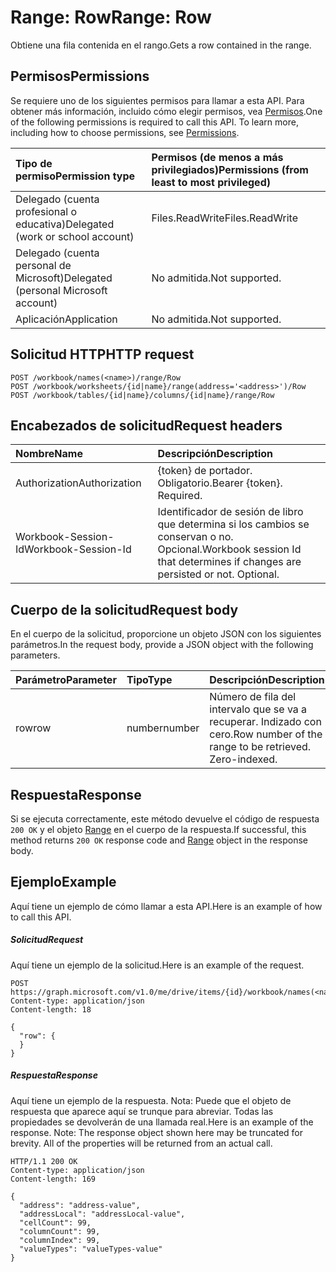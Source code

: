 # <a name="range-row"></a><span data-ttu-id="52377-101">Range: Row</span><span class="sxs-lookup"><span data-stu-id="52377-101">Range: Row</span></span>

<span data-ttu-id="52377-102">Obtiene una fila contenida en el rango.</span><span class="sxs-lookup"><span data-stu-id="52377-102">Gets a row contained in the range.</span></span>
## <a name="permissions"></a><span data-ttu-id="52377-103">Permisos</span><span class="sxs-lookup"><span data-stu-id="52377-103">Permissions</span></span>
<span data-ttu-id="52377-p101">Se requiere uno de los siguientes permisos para llamar a esta API. Para obtener más información, incluido cómo elegir permisos, vea [Permisos](../../../concepts/permissions_reference.md).</span><span class="sxs-lookup"><span data-stu-id="52377-p101">One of the following permissions is required to call this API. To learn more, including how to choose permissions, see [Permissions](../../../concepts/permissions_reference.md).</span></span>

|<span data-ttu-id="52377-106">Tipo de permiso</span><span class="sxs-lookup"><span data-stu-id="52377-106">Permission type</span></span>      | <span data-ttu-id="52377-107">Permisos (de menos a más privilegiados)</span><span class="sxs-lookup"><span data-stu-id="52377-107">Permissions (from least to most privileged)</span></span>              |
|:--------------------|:---------------------------------------------------------|
|<span data-ttu-id="52377-108">Delegado (cuenta profesional o educativa)</span><span class="sxs-lookup"><span data-stu-id="52377-108">Delegated (work or school account)</span></span> | <span data-ttu-id="52377-109">Files.ReadWrite</span><span class="sxs-lookup"><span data-stu-id="52377-109">Files.ReadWrite</span></span>    |
|<span data-ttu-id="52377-110">Delegado (cuenta personal de Microsoft)</span><span class="sxs-lookup"><span data-stu-id="52377-110">Delegated (personal Microsoft account)</span></span> | <span data-ttu-id="52377-111">No admitida.</span><span class="sxs-lookup"><span data-stu-id="52377-111">Not supported.</span></span>    |
|<span data-ttu-id="52377-112">Aplicación</span><span class="sxs-lookup"><span data-stu-id="52377-112">Application</span></span> | <span data-ttu-id="52377-113">No admitida.</span><span class="sxs-lookup"><span data-stu-id="52377-113">Not supported.</span></span> |

## <a name="http-request"></a><span data-ttu-id="52377-114">Solicitud HTTP</span><span class="sxs-lookup"><span data-stu-id="52377-114">HTTP request</span></span>
<!-- { "blockType": "ignored" } -->
```http
POST /workbook/names(<name>)/range/Row
POST /workbook/worksheets/{id|name}/range(address='<address>')/Row
POST /workbook/tables/{id|name}/columns/{id|name}/range/Row

```
## <a name="request-headers"></a><span data-ttu-id="52377-115">Encabezados de solicitud</span><span class="sxs-lookup"><span data-stu-id="52377-115">Request headers</span></span>
| <span data-ttu-id="52377-116">Nombre</span><span class="sxs-lookup"><span data-stu-id="52377-116">Name</span></span>       | <span data-ttu-id="52377-117">Descripción</span><span class="sxs-lookup"><span data-stu-id="52377-117">Description</span></span>|
|:---------------|:----------|
| <span data-ttu-id="52377-118">Authorization</span><span class="sxs-lookup"><span data-stu-id="52377-118">Authorization</span></span>  | <span data-ttu-id="52377-p102">{token} de portador. Obligatorio.</span><span class="sxs-lookup"><span data-stu-id="52377-p102">Bearer {token}. Required.</span></span> |
| <span data-ttu-id="52377-121">Workbook-Session-Id</span><span class="sxs-lookup"><span data-stu-id="52377-121">Workbook-Session-Id</span></span>  | <span data-ttu-id="52377-p103">Identificador de sesión de libro que determina si los cambios se conservan o no. Opcional.</span><span class="sxs-lookup"><span data-stu-id="52377-p103">Workbook session Id that determines if changes are persisted or not. Optional.</span></span>|

## <a name="request-body"></a><span data-ttu-id="52377-124">Cuerpo de la solicitud</span><span class="sxs-lookup"><span data-stu-id="52377-124">Request body</span></span>
<span data-ttu-id="52377-125">En el cuerpo de la solicitud, proporcione un objeto JSON con los siguientes parámetros.</span><span class="sxs-lookup"><span data-stu-id="52377-125">In the request body, provide a JSON object with the following parameters.</span></span>

| <span data-ttu-id="52377-126">Parámetro</span><span class="sxs-lookup"><span data-stu-id="52377-126">Parameter</span></span>    | <span data-ttu-id="52377-127">Tipo</span><span class="sxs-lookup"><span data-stu-id="52377-127">Type</span></span>   |<span data-ttu-id="52377-128">Descripción</span><span class="sxs-lookup"><span data-stu-id="52377-128">Description</span></span>|
|:---------------|:--------|:----------|
|<span data-ttu-id="52377-129">row</span><span class="sxs-lookup"><span data-stu-id="52377-129">row</span></span>|<span data-ttu-id="52377-130">number</span><span class="sxs-lookup"><span data-stu-id="52377-130">number</span></span>|<span data-ttu-id="52377-p104">Número de fila del intervalo que se va a recuperar. Indizado con cero.</span><span class="sxs-lookup"><span data-stu-id="52377-p104">Row number of the range to be retrieved. Zero-indexed.</span></span>|

## <a name="response"></a><span data-ttu-id="52377-133">Respuesta</span><span class="sxs-lookup"><span data-stu-id="52377-133">Response</span></span>

<span data-ttu-id="52377-134">Si se ejecuta correctamente, este método devuelve el código de respuesta `200 OK` y el objeto [Range](../resources/range.md) en el cuerpo de la respuesta.</span><span class="sxs-lookup"><span data-stu-id="52377-134">If successful, this method returns `200 OK` response code and [Range](../resources/range.md) object in the response body.</span></span>

## <a name="example"></a><span data-ttu-id="52377-135">Ejemplo</span><span class="sxs-lookup"><span data-stu-id="52377-135">Example</span></span>
<span data-ttu-id="52377-136">Aquí tiene un ejemplo de cómo llamar a esta API.</span><span class="sxs-lookup"><span data-stu-id="52377-136">Here is an example of how to call this API.</span></span>
##### <a name="request"></a><span data-ttu-id="52377-137">Solicitud</span><span class="sxs-lookup"><span data-stu-id="52377-137">Request</span></span>
<span data-ttu-id="52377-138">Aquí tiene un ejemplo de la solicitud.</span><span class="sxs-lookup"><span data-stu-id="52377-138">Here is an example of the request.</span></span>
<!-- {
  "blockType": "request",
  "name": "range_row"
}-->
```http
POST https://graph.microsoft.com/v1.0/me/drive/items/{id}/workbook/names(<name>)/range/Row
Content-type: application/json
Content-length: 18

{
  "row": {
  }
}
```

##### <a name="response"></a><span data-ttu-id="52377-139">Respuesta</span><span class="sxs-lookup"><span data-stu-id="52377-139">Response</span></span>
<span data-ttu-id="52377-p105">Aquí tiene un ejemplo de la respuesta. Nota: Puede que el objeto de respuesta que aparece aquí se trunque para abreviar. Todas las propiedades se devolverán de una llamada real.</span><span class="sxs-lookup"><span data-stu-id="52377-p105">Here is an example of the response. Note: The response object shown here may be truncated for brevity. All of the properties will be returned from an actual call.</span></span>
<!-- {
  "blockType": "response",
  "truncated": true,
  "@odata.type": "microsoft.graph.range"
} -->
```http
HTTP/1.1 200 OK
Content-type: application/json
Content-length: 169

{
  "address": "address-value",
  "addressLocal": "addressLocal-value",
  "cellCount": 99,
  "columnCount": 99,
  "columnIndex": 99,
  "valueTypes": "valueTypes-value"
}
```

<!-- uuid: 8fcb5dbc-d5aa-4681-8e31-b001d5168d79
2015-10-25 14:57:30 UTC -->
<!-- {
  "type": "#page.annotation",
  "description": "Range: Row",
  "keywords": "",
  "section": "documentation",
  "tocPath": ""
}-->